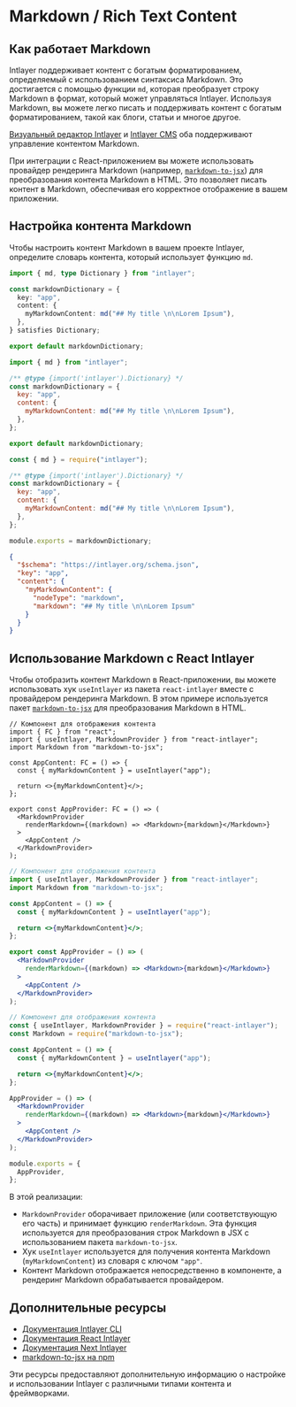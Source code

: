 # Markdown / Rich Text Content

## Как работает Markdown

Intlayer поддерживает контент с богатым форматированием, определяемый с использованием синтаксиса Markdown. Это достигается с помощью функции `md`, которая преобразует строку Markdown в формат, который может управляться Intlayer. Используя Markdown, вы можете легко писать и поддерживать контент с богатым форматированием, такой как блоги, статьи и многое другое.

[Визуальный редактор Intlayer](https://github.com/aymericzip/intlayer/blob/main/docs/ru/intlayer_visual_editor.md) и [Intlayer CMS](https://github.com/aymericzip/intlayer/blob/main/docs/ru/intlayer_CMS.md) оба поддерживают управление контентом Markdown.

При интеграции с React-приложением вы можете использовать провайдер рендеринга Markdown (например, [`markdown-to-jsx`](https://www.npmjs.com/package/markdown-to-jsx)) для преобразования контента Markdown в HTML. Это позволяет писать контент в Markdown, обеспечивая его корректное отображение в вашем приложении.

## Настройка контента Markdown

Чтобы настроить контент Markdown в вашем проекте Intlayer, определите словарь контента, который использует функцию `md`.

```typescript fileName="markdownDictionary.content.ts" contentDeclarationFormat="typescript"
import { md, type Dictionary } from "intlayer";

const markdownDictionary = {
  key: "app",
  content: {
    myMarkdownContent: md("## My title \n\nLorem Ipsum"),
  },
} satisfies Dictionary;

export default markdownDictionary;
```

```javascript fileName="markdownDictionary.content.mjs" contentDeclarationFormat="esm"
import { md } from "intlayer";

/** @type {import('intlayer').Dictionary} */
const markdownDictionary = {
  key: "app",
  content: {
    myMarkdownContent: md("## My title \n\nLorem Ipsum"),
  },
};

export default markdownDictionary;
```

```javascript fileName="markdownDictionary.content.cjs" contentDeclarationFormat="commonjs"
const { md } = require("intlayer");

/** @type {import('intlayer').Dictionary} */
const markdownDictionary = {
  key: "app",
  content: {
    myMarkdownContent: md("## My title \n\nLorem Ipsum"),
  },
};

module.exports = markdownDictionary;
```

```json fileName="markdownDictionary.content.json" contentDeclarationFormat="json"
{
  "$schema": "https://intlayer.org/schema.json",
  "key": "app",
  "content": {
    "myMarkdownContent": {
      "nodeType": "markdown",
      "markdown": "## My title \n\nLorem Ipsum"
    }
  }
}
```

## Использование Markdown с React Intlayer

Чтобы отобразить контент Markdown в React-приложении, вы можете использовать хук `useIntlayer` из пакета `react-intlayer` вместе с провайдером рендеринга Markdown. В этом примере используется пакет [`markdown-to-jsx`](https://www.npmjs.com/package/markdown-to-jsx) для преобразования Markdown в HTML.

```tsx fileName="App.tsx" codeFormat="typescript"
// Компонент для отображения контента
import { FC } from "react";
import { useIntlayer, MarkdownProvider } from "react-intlayer";
import Markdown from "markdown-to-jsx";

const AppContent: FC = () => {
  const { myMarkdownContent } = useIntlayer("app");

  return <>{myMarkdownContent}</>;
};

export const AppProvider: FC = () => (
  <MarkdownProvider
    renderMarkdown={(markdown) => <Markdown>{markdown}</Markdown>}
  >
    <AppContent />
  </MarkdownProvider>
);
```

```jsx fileName="App.jsx" codeFormat="esm"
// Компонент для отображения контента
import { useIntlayer, MarkdownProvider } from "react-intlayer";
import Markdown from "markdown-to-jsx";

const AppContent = () => {
  const { myMarkdownContent } = useIntlayer("app");

  return <>{myMarkdownContent}</>;
};

export const AppProvider = () => (
  <MarkdownProvider
    renderMarkdown={(markdown) => <Markdown>{markdown}</Markdown>}
  >
    <AppContent />
  </MarkdownProvider>
);
```

```jsx fileName="App.jsx" codeFormat="commonjs"
// Компонент для отображения контента
const { useIntlayer, MarkdownProvider } = require("react-intlayer");
const Markdown = require("markdown-to-jsx");

const AppContent = () => {
  const { myMarkdownContent } = useIntlayer("app");

  return <>{myMarkdownContent}</>;
};

AppProvider = () => (
  <MarkdownProvider
    renderMarkdown={(markdown) => <Markdown>{markdown}</Markdown>}
  >
    <AppContent />
  </MarkdownProvider>
);

module.exports = {
  AppProvider,
};
```

В этой реализации:

- `MarkdownProvider` оборачивает приложение (или соответствующую его часть) и принимает функцию `renderMarkdown`. Эта функция используется для преобразования строк Markdown в JSX с использованием пакета `markdown-to-jsx`.
- Хук `useIntlayer` используется для получения контента Markdown (`myMarkdownContent`) из словаря с ключом `"app"`.
- Контент Markdown отображается непосредственно в компоненте, а рендеринг Markdown обрабатывается провайдером.

## Дополнительные ресурсы

- [Документация Intlayer CLI](https://github.com/aymericzip/intlayer/blob/main/docs/ru/intlayer_cli.md)
- [Документация React Intlayer](https://github.com/aymericzip/intlayer/blob/main/docs/ru/intlayer_with_create_react_app.md)
- [Документация Next Intlayer](https://github.com/aymericzip/intlayer/blob/main/docs/ru/intlayer_with_nextjs_15.md)
- [markdown-to-jsx на npm](https://www.npmjs.com/package/markdown-to-jsx)

Эти ресурсы предоставляют дополнительную информацию о настройке и использовании Intlayer с различными типами контента и фреймворками.
